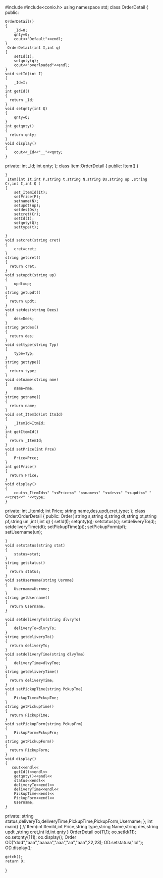 #include<iostream>
#include<conio.h>
using namespace  std;
class  OrderDetail
{
public:

    OrderDetail()
    {
        _Id=0;
        qnty=0;
        cout<<"Default"<<endl;
    }
     OrderDetail(int I,int q)
    {
        setId(I);
        setqnty(q);
        cout<<"overloaded"<<endl;
    }
    void setId(int I)
    {
        _Id=I;
    }
    int getId()
    {
      return _Id;
    }
    void setqnty(int Q)
    {
        qnty=Q;
    }
    int getqnty()
    {
      return qnty;
    }
    void display()
    {
        cout<<_Id<<"__"<<qnty;
    }


private:
    int _Id;
    int qnty;
};
class  Item:OrderDetail
{
public:
    Item()
    {


    }
     Item(int It,int P,string t,string N,string Ds,string up ,string Cr,int I,int Q )
    {
        set_ItemId(It);
        setPrice(P);
        setname(N);
        setupdt(up);
        setdes(Ds);
        setcret(Cr);
        setId(I);
        setqnty(Q);
        settype(t);

    }
    void setcret(string cret)
    {
        cret=cret;
    }
    string getcret()
    {
      return cret;
    }
    void setupdt(string up)
    {
        updt=up;
    }
    string getupdt()
    {
      return updt;
    }
    void setdes(string Dees)
    {
        des=Dees;
    }
    string getdes()
    {
      return des;
    }
    void settype(string Typ)
    {
        type=Typ;
    }
    string gettype()
    {
      return type;
    }
    void setname(string nme)
    {
        name=nme;
    }
    string getname()
    {
      return name;
    }
    void set_ItemId(int ItmId)
    {
        _ItemId=ItmId;
    }
    int getItemId()
    {
      return _ItemId;
    }
    void setPrice(int Prce)
    {
        Price=Prce;
    }
    int getPrice()
    {
      return Price;
    }
    void display()
    {
        cout<<_ItemId<<" "<<Price<<" "<<name<<" "<<des<<" "<<updt<<" "<<cret<<" "<<type;
    }
private:
    int _ItemId;
    int Price;
    string name,des,updt,cret,type;
};
class Order:OrderDetail
{
public:
    Order( string  s,string d,string dt,string pt,string pf,string un ,int I,int q)
    {
        setId(I);
        setqnty(q);
        setstatus(s);
        setdeliveryTo(d);
        setdeliveryTime(dt);
        setPickupTime(pt);
        setPickupForm(pf);
        setUsername(un);

    }
    void setstatus(string stat)
    {
        status=stat;
    }
    string getstatus()
    {
      return status;
    }
    void setUsername(string Usrnme)
    {
        Username=Usrnme;
    }
    string getUsername()
    {
      return Username;
    }

    void setdeliveryTo(string dlvryTo)
    {
        deliveryTo=dlvryTo;
    }
    string getdeliveryTo()
    {
      return deliveryTo;
    }
    void setdeliveryTime(string dlvyTme)
    {
        deliveryTime=dlvyTme;
    }
    string getdeliveryTime()
    {
      return deliveryTime;
    }
    void setPickupTime(string PckupTme)
    {
        PickupTime=PckupTme;
    }
    string getPickupTime()
    {
      return PickupTime;
    }
    void setPickupForm(string PckupFrm)
    {
        PickupForm=PckupFrm;
    }
    string getPickupForm()
    {
      return PickupForm;
    }
    void display()
    {
       cout<<endl<<
        getId()<<endl<<
        getqnty()<<endl<<
        status<<endl<<
        deliveryTo<<endl<<
        deliveryTime<<endl<<
        PickupTime<<endl<<
        PickupForm<<endl<<
        Username;
    }
private:
  string  status,deliveryTo,deliveryTime,PickupTime,PickupForm,Username;
};
int main()
{
//    Item(int ItemId,int Price,string type,string Name,string des,string updt ,string cret,int Id,int qnty )
    OrderDetail oo(11,1);
    oo.setId(11);
    oo.setqnty(111);
    oo.display();
    Order OD("ddd","aaa","aaaaa","aaa","aa","aaa",22,23);
    OD.setstatus("lol");
    OD.display();

    getch();
    return 0;
}
